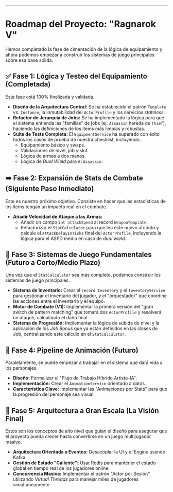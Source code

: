 

***

# Roadmap del Proyecto: "Ragnarok V"

Hemos completado la fase de cimentación de la lógica de equipamiento y ahora podemos empezar a construir los sistemas de juego principales sobre esa base sólida.

## ✅ Fase 1: Lógica y Testeo del Equipamiento (Completada)
Esta fase está 100% finalizada y validada.

* **Diseño de la Arquitectura Central:** Se ha establecido el patrón `Template` vs. `Instance`, la inmutabilidad del `ActorProfile` y los servicios *stateless*.
* **Refactor de Jerarquía de Jobs:** Se ha implementado la lógica para que el sistema entienda las "familias" de jobs (ej. `Assassin` hereda de `Thief`), haciendo las definiciones de los ítems más limpias y robustas.
* **Suite de Tests Completa:** El `EquipmentService` ha superado con éxito todos los casos de prueba de nuestra checklist, incluyendo:
    * Equipamiento básico y swaps.
    * Validaciones de nivel, job y slot.
    * Lógica de armas a dos manos.
    * Lógica de *Dual Wield* para el `Assassin`.

## ➡️ Fase 2: Expansión de Stats de Combate (Siguiente Paso Inmediato)
Este es nuestro próximo objetivo. Consiste en hacer que las estadísticas de los ítems tengan un impacto real en el combate.

* **Añadir Velocidad de Ataque a las Armas:**
    * Añadir un campo `int attackSpeed` al record `WeaponTemplate`.
    * Refactorizar el `StatCalculator` para que lea este nuevo atributo y calcule el `attackDelayInTicks` final del `ActorProfile`, incluyendo la lógica para el ASPD medio en caso de *dual wield*.

## 🚀 Fase 3: Sistemas de Juego Fundamentales (Futuro a Corto/Medio Plazo)
Una vez que el `StatCalculator` sea más completo, podemos construir los sistemas de juego principales.

* **Sistema de Inventario:** Crear el `record Inventory` y el `InventoryService` para gestionar el inventario del jugador, y el "orquestador" que coordine las acciones entre el inventario y el equipo.
* **Motor de Combate (V1):** Implementar la primera versión del "gran switch de pattern matching" que tomará dos `ActorProfile` y resolverá un ataque, calculando el daño final.
* **Sistema de Progresión:** Implementar la lógica de subida de nivel y la aplicación de los *Job Bonus* que ya están definidos en las clases de Job, centralizando este cálculo en el `StatCalculator`.

## 🎨 Fase 4: Pipeline de Animación (Futuro)
Paralelamente, se puede empezar a trabajar en el sistema que dará vida a los personajes.

* **Diseño:** Formalizar el "Flujo de Trabajo Híbrido Artista-IA".
* **Implementación:** Crear el `AnimationService` orientado a datos.
* **Característica Clave:** Implementar las "Animaciones por Stats" para que la progresión del personaje sea visual.

## 🌌 Fase 5: Arquitectura a Gran Escala (La Visión Final)
Estos son los conceptos de alto nivel que guían el diseño para asegurar que el proyecto pueda crecer hasta convertirse en un juego multijugador masivo.

* **Arquitectura Orientada a Eventos:** Desacoplar la UI y el Engine usando Kafka.
* **Gestión de Estado "Caliente":** Usar Redis para mantener el estado global en tiempo real de los jugadores online.
* **Concurrencia Masiva:** Implementar el patrón "Actor por Sesión" utilizando *Virtual Threads* para manejar miles de jugadores simultáneamente.
